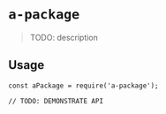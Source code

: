 # `a-package`

> TODO: description

## Usage

```
const aPackage = require('a-package');

// TODO: DEMONSTRATE API
```
